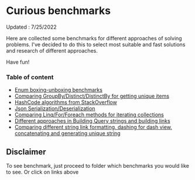 # Curious benchmarks

Updated : 7/25/2022

Here are collected some benchmarks for different approaches of solving problems. I've decided to do this to select most suitable and fast solutions and research of different approaches.

Have fun!

### Table of content
- [Enum boxing-unboxing benchmarks](EnumBoxingUnboxing/Readme.md)
- [Comparing GroupBy/Distinct/DistinctBy for getting unique items](LinqGroupByDistinct/Readme.md)
- [HashCode algorithms from StackOverflow](HashCode/Readme.md)
- [Json Serialization/Deserialization](Json/Readme.md)
- [Comparing Linq/For/Foreach methods for iterating collections](Iterators/Readme.md)
- [Different approaches in Building Query strings and building links](Query/Readme.md)
- [Comparing different string link formatting, dashing for dash view, concatenating and generating unique string](String/Readme.md)

## Disclaimer

To see benchmark, just proceed to folder which benchmarks you would like to see. Or click on links above
